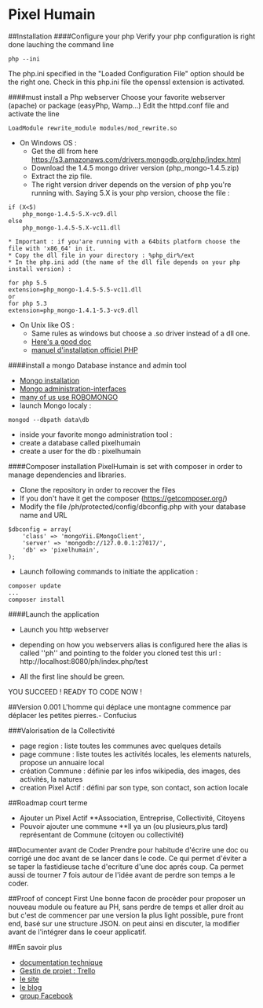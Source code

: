 Pixel Humain
===========

##Installation
####Configure your php
Verify your php configuration is right done lauching the command line
```
php --ini
```
The php.ini specified in the "Loaded Configuration File" option should be the right one.
Check in this php.ini file the openssl extension is activated.

####must install a Php webserver
Choose your favorite webserver (apache) or package (easyPhp, Wamp...)
Edit the httpd.conf file and activate the line
```
LoadModule rewrite_module modules/mod_rewrite.so
```

* On Windows OS : 
	* Get the dll from here https://s3.amazonaws.com/drivers.mongodb.org/php/index.html
	* Download the 1.4.5 mongo driver version (php_mongo-1.4.5.zip)
	* Extract the zip file.
	* The right version driver depends on the version of php you're running with.
Saying 5.X is your php version, choose the file : 
```
if (X<5) 
	php_mongo-1.4.5-5.X-vc9.dll
else
	php_mongo-1.4.5-5.X-vc11.dll
```
	* Important : if you'are running with a 64bits platform choose the file with 'x86_64' in it.
	* Copy the dll file in your directory : %php_dir%/ext
	* In the php.ini add (the name of the dll file depends on your php install version) : 
```
for php 5.5
extension=php_mongo-1.4.5-5.5-vc11.dll
or 
for php 5.3
extension=php_mongo-1.4.1-5.3-vc9.dll
```
* On Unix like OS : 
	* Same rules as windows but choose a .so driver instead of a dll one.
	* [Here's a good doc](http://tech.enekochan.com/2013/10/22/install-mongodb-in-ubuntu-12-04/)
	* [manuel d'installation officiel PHP](http://www.php.net/manual/fr/mongo.installation.php)


####install a mongo Database instance and admin tool
- [Mongo installation](http://docs.mongodb.org/manual/installation/)
- [Mongo administration-interfaces](http://docs.mongodb.org/ecosystem/tools/administration-interfaces/)
- [many of us use ROBOMONGO](http://robomongo.org/)
- launch Mongo localy : 
```
mongod --dbpath data\db
```
- inside your favorite mongo administration tool : 
- create a database called pixelhumain
- create a user for the db : pixelhumain

####Composer installation
PixelHumain is set with composer in order to manage dependencies and libraries.
- Clone the repository in order to recover the files
- If you don't have it get the composer (https://getcomposer.org/)
- Modify the file /ph/protected/config/dbconfig.php with your database name and URL
```
$dbconfig = array(
    'class' => 'mongoYii.EMongoClient',
    'server' => 'mongodb://127.0.0.1:27017/',
    'db' => 'pixelhumain',    
);
```
- Launch following commands to initiate the application : 
```
composer update
...
composer install
```

####Launch the application
- Launch you http webserver
- depending on how you webservers alias is configured here the alias is called ''ph'' and pointing to the folder you cloned test this url : 
http://localhost:8080/ph/index.php/test

- All the first line should be green.

YOU SUCCEED ! READY TO CODE NOW !

##Version 0.001 
    L'homme qui déplace une montagne commence par déplacer les petites pierres.- Confucius

###Valorisation de la Collectivité
* page region : liste toutes les communes avec quelques details
* page commune : liste toutes les activités locales, les elements naturels, propose un annuaire local
* création Commune : définie par les infos wikipedia, des images, des activités, la natures 
* creation Pixel Actif : défini par son type, son contact, son action locale

##Roadmap court terme 
* Ajouter un Pixel Actif 
**Association, Entreprise, Collectivité, Citoyens
* Pouvoir ajouter une commune 
**Il ya un (ou plusieurs,plus tard) représentant de Commune (citoyen ou collectivité)

##Documenter avant de Coder
Prendre pour habitude d'écrire une doc ou corrigé une doc avant de se lancer dans le code.
Ce qui permet d'éviter a se taper la fastidieuse tache d'ecriture d'une doc aprés coup.
Ca permet aussi de tourner 7 fois autour de l'idée avant de perdre son temps a le coder.

##Proof of concept First
Une bonne facon de procéder pour proposer un nouveau module ou feature au PH, sans perdre de temps et aller droit au but 
c'est de commencer par une version la plus light possible, pure front end, basé sur une structure JSON. 
on peut ainsi en discuter, la modifier avant de l'intégrer dans le coeur applicatif.

##En savoir plus
* [documentation technique](https://github.com/pixelhumain/pixelhumain/blob/master/doc/presentation.md)
* [Gestin de projet : Trello](https://trello.com/board/pixel-humain-echolocal/50a3e15a175358d65a0089ef)
* [le site](http://www.pixelhumain.com/)
* [le blog](http://blog.pixelhumain.com/)
* [group Facebook](https://www.facebook.com/groups/pixelhumain/)
